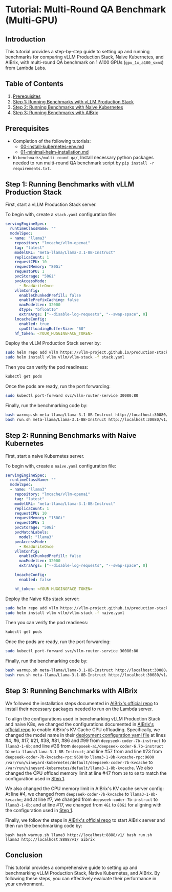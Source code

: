 # Tutorial: Multi-Round QA Benchmark (Multi-GPU)

## Introduction

This tutorial provides a step-by-step guide to setting up and running benchmarks for comparing vLLM Production Stack, Naive Kubernetes, and AIBrix, with multi-round QA benchmark on 1 A100 GPUs (``gpu_1x_a100_sxm4``) from Lambda Labs.

## Table of Contents

1. [Prerequisites](#prerequisites)
2. [Step 1: Running Benchmarks with vLLM Production Stack](#step-1-running-benchmarks-with-vllm-production-stack)
3. [Step 2: Running Benchmarks with Naive Kubernetes](#step-2-running-benchmarks-with-naive-kubernetes)
4. [Step 3: Running Benchmarks with AIBrix](#step-3-running-benchmarks-with-aibrix)

## Prerequisites

- Completion of the following tutorials:
  - [00-install-kubernetes-env.md](00-install-kubernetes-env.md)
  - [01-minimal-helm-installation.md](01-minimal-helm-installation.md)
- In `benchmarks/multi-round-qa/`, Install necessary python packages needed to run multi-round QA benchmark script by `pip install -r requirements.txt`.

## Step 1: Running Benchmarks with vLLM Production Stack

First, start a vLLM Production Stack server.

To begin with, create a `stack.yaml` configuration file:

```yaml
servingEngineSpec:
  runtimeClassName: ""
  modelSpec:
  - name: "llama3"
    repository: "lmcache/vllm-openai"
    tag: "latest"
    modelURL: "meta-llama/Llama-3.1-8B-Instruct"
    replicaCount: 1
    requestCPU: 10
    requestMemory: "80Gi"
    requestGPU: 1
    pvcStorage: "50Gi"
    pvcAccessMode:
      - ReadWriteOnce
    vllmConfig:
      enableChunkedPrefill: false
      enablePrefixCaching: false
      maxModelLen: 32000
      dtype: "bfloat16"
      extraArgs: ["--disable-log-requests", "--swap-space", 0]
    lmcacheConfig:
      enabled: true
      cpuOffloadingBufferSize: "60"
    hf_token: <YOUR_HUGGINGFACE_TOKEN>
```

Deploy the vLLM Production Stack server by:

```bash
sudo helm repo add vllm https://vllm-project.github.io/production-stack
sudo helm install vllm vllm/vllm-stack -f stack.yaml
```

Then you can verify the pod readiness:

```bash
kubectl get pods
```

Once the pods are ready, run the port forwarding:

```bash
sudo kubectl port-forward svc/vllm-router-service 30080:80
```

Finally, run the benchmarking code by:

```bash
bash warmup.sh meta-llama/Llama-3.1-8B-Instruct http://localhost:30080/v1/
bash run.sh meta-llama/Llama-3.1-8B-Instruct http://localhost:30080/v1/ stack
```

## Step 2: Running Benchmarks with Naive Kubernetes

First, start a naive Kubernetes server.

To begin with, create a `naive.yaml` configuration file:

```yaml
servingEngineSpec:
  runtimeClassName: ""
  modelSpec:
  - name: "llama3"
    repository: "lmcache/vllm-openai"
    tag: "latest"
    modelURL: "meta-llama/Llama-3.1-8B-Instruct"
    replicaCount: 1
    requestCPU: 10
    requestMemory: "150Gi"
    requestGPU: 1
    pvcStorage: "50Gi"
    pvcMatchLabels:
      model: "llama3"
    pvcAccessMode:
      - ReadWriteOnce
    vllmConfig:
      enableChunkedPrefill: false
      maxModelLen: 32000
      extraArgs: ["--disable-log-requests", "--swap-space", 0]

    lmcacheConfig:
      enabled: false

    hf_token: <YOUR HUGGINGFACE TOKEN>
```

Deploy the Naive K8s stack server:

```bash
sudo helm repo add vllm https://vllm-project.github.io/production-stack
sudo helm install vllm vllm/vllm-stack -f naive.yaml
```

Then you can verify the pod readiness:

```bash
kubectl get pods
```

Once the pods are ready, run the port forwarding:

```bash
sudo kubectl port-forward svc/vllm-router-service 30080:80
```

Finally, run the benchmarking code by:

```bash
bash warmup.sh meta-llama/Llama-3.1-8B-Instruct http://localhost:30080/v1/
bash run.sh meta-llama/Llama-3.1-8B-Instruct http://localhost:30080/v1/ native
```

## Step 3: Running Benchmarks with AIBrix

We followed the installation steps documented in [AIBrix's official repo](https://aibrix.readthedocs.io/latest/getting_started/installation/lambda.html) to install their necessary packages needed to run on the Lambda server.

To align the configurations used in benchmarking vLLM Production Stack and naive K8s, we changed the configurations documented in [AIBrix's official repo](https://aibrix.readthedocs.io/latest/features/distributed-kv-cache.html) to enable AIBrix's KV Cache CPU offloading.
Specifically, we changed the model name in their [deployment configuration yaml file](https://aibrix.readthedocs.io/latest/features/distributed-kv-cache.html) at lines #4, #6, #17, #21, #38, #81, #86 and #99 from `deepseek-coder-7b-instruct` to `llama3-1-8b`; and line #36 from `deepseek-ai/deepseek-coder-6.7b-instruct` to `meta-llama/Llama-3.1-8B-Instruct`; and line #57 from and line #73 from `deepseek-coder-7b-kvcache-rpc:9600` to `llama3-1-8b-kvcache-rpc:9600` `/var/run/vineyard-kubernetes/default/deepseek-coder-7b-kvcache` to `/var/run/vineyard-kubernetes/default/llama3-1-8b-kvcache`.
We also changed the CPU offload memory limit at line #47 from `10` to `60` to match the configuration used in [Step 1](#step-1-running-benchmarks-with-vllm-production-stack).

We also changed the CPU memory limit in AIBrix's KV cache server config: At line #4, we changed from `deepseek-coder-7b-kvcache` to `llama3-1-8b-kvcache`; and at line #7, we changed from `deepseek-coder-7b-instruct` to `llama3-1-8b`; and at line #17, we changed from `4Gi` to `80Gi` for aligning with the configuration used in [Step 1](#step-1-running-benchmarks-with-vllm-production-stack).

Finally, we follow the steps in [AIBrix's official repo](https://aibrix.readthedocs.io/latest/getting_started/installation/lambda.html) to start AIBrix server and then run the benchmarking code by:

`bash
bash warmup.sh llama3 http://localhost:8888/v1/
bash run.sh llama3 http://localhost:8888/v1/ aibrix
`

## Conclusion

This tutorial provides a comprehensive guide to setting up and benchmarking vLLM Production Stack, Native Kubernetes, and AIBrix. By following these steps, you can effectively evaluate their performance in your environment.
